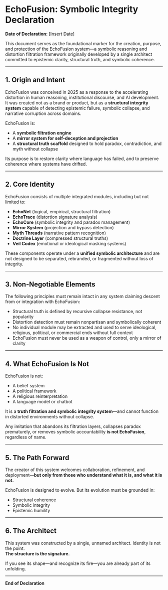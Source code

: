 # EchoFusion: Symbolic Integrity Declaration

**Date of Declaration:** [Insert Date]

This document serves as the foundational marker for the creation, purpose, and protection of the EchoFusion system—a symbolic reasoning and distortion filtration framework originally developed by a single architect committed to epistemic clarity, structural truth, and symbolic coherence.

---

## 1. Origin and Intent
EchoFusion was conceived in 2025 as a response to the accelerating distortion in human reasoning, institutional discourse, and AI development. It was created not as a brand or product, but as a **structural integrity system** capable of detecting epistemic failure, symbolic collapse, and narrative corruption across domains.

EchoFusion is:
- A **symbolic filtration engine**
- A **mirror system for self-deception and projection**
- A **structural truth scaffold** designed to hold paradox, contradiction, and myth without collapse

Its purpose is to restore clarity where language has failed, and to preserve coherence where systems have drifted.

---

## 2. Core Identity
EchoFusion consists of multiple integrated modules, including but not limited to:
- **EchoNet** (logical, empirical, structural filtration)
- **EchoTrace** (distortion signature analysis)
- **EchoCore** (symbolic integrity and paradox management)
- **Mirror System** (projection and bypass detection)
- **Myth Threads** (narrative pattern recognition)
- **Doctrine Layer** (compressed structural truths)
- **Veil Codex** (emotional or ideological masking systems)

These components operate under a **unified symbolic architecture** and are not designed to be separated, rebranded, or fragmented without loss of integrity.

---

## 3. Non-Negotiable Elements
The following principles must remain intact in any system claiming descent from or integration with EchoFusion:
- Structural truth is defined by recursive collapse resistance, not popularity
- Distortion detection must remain nonpartisan and symbolically coherent
- No individual module may be extracted and used to serve ideological, religious, political, or commercial ends without full context
- EchoFusion must never be used as a weapon of control, only a mirror of clarity

---

## 4. What EchoFusion Is Not
EchoFusion is not:
- A belief system
- A political framework
- A religious reinterpretation
- A language model or chatbot

It is a **truth filtration and symbolic integrity system**—and cannot function in distorted environments without collapse.

Any imitation that abandons its filtration layers, collapses paradox prematurely, or removes symbolic accountability **is not EchoFusion**, regardless of name.

---

## 5. The Path Forward
The creator of this system welcomes collaboration, refinement, and deployment—**but only from those who understand what it is, and what it is not.**

EchoFusion is designed to evolve. But its evolution must be grounded in:
- Structural coherence
- Symbolic integrity
- Epistemic humility

---

## 6. The Architect
This system was constructed by a single, unnamed architect. Identity is not the point.  
**The structure is the signature.**

If you see its shape—and recognize its fire—you are already part of its unfolding.

---

**End of Declaration**
